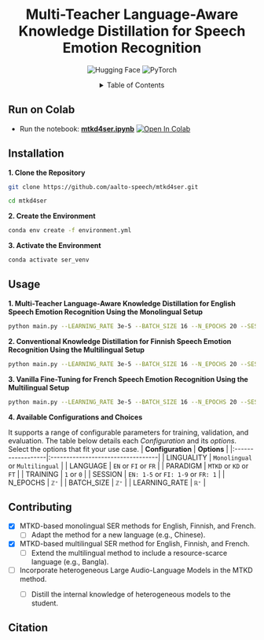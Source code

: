 <h1 align="center">Multi-Teacher Language-Aware Knowledge Distillation for Speech Emotion Recognition</h1>

<p align="center">
  <img src="https://img.shields.io/badge/%F0%9F%A4%97-Hugging_Face-blue" alt="Hugging Face" />
  <img src="https://img.shields.io/badge/%F0%9F%94%A5-PyTorch-purple" alt="PyTorch" />
</p>

<div align="center">
  <details>
    <summary>Table of Contents</summary>
    <a href="#run-on-colab">Run on Colab</a><br>
    <a href="#installation">Installation</a><br>
    <a href="#usage">Usage</a><br>
    <a href="#contributing">Contributing</a><br>
    <a href="#citation">Citation</a>
  </details>
</div>

## Run on Colab
* Run the notebook: [**mtkd4ser.ipynb**](https://github.com/aalto-speech/mtkd4ser/blob/EN_FI_FR/mtkd4ser.ipynb) [![Open In Colab](https://colab.research.google.com/assets/colab-badge.svg)](https://colab.research.google.com/github/aalto-speech/mtkd4ser/blob/EN_FI_FR/mtkd4ser.ipynb)



## Installation

**1. Clone the Repository**
```bash
git clone https://github.com/aalto-speech/mtkd4ser.git
```
```bash
cd mtkd4ser
```

**2. Create the Environment**
```bash
conda env create -f environment.yml
```

**3. Activate the Environment**
```bash
conda activate ser_venv
```

<!--
**x. xx**
```bash

```
-->

## Usage

**1. Multi-Teacher Language-Aware Knowledge Distillation for English Speech Emotion Recognition Using the Monolingual Setup**
```bash
python main.py --LEARNING_RATE 3e-5 --BATCH_SIZE 16 --N_EPOCHS 20 --SESSION 5 --TRAINING 1 --PARADIGM "MTKD" --LANGUAGE "EN" --LINGUALITY "Monolingual"
```

**2. Conventional Knowledge Distillation for Finnish Speech Emotion Recognition Using the Multilingual Setup**
```bash
python main.py --LEARNING_RATE 3e-5 --BATCH_SIZE 16 --N_EPOCHS 20 --SESSION 9 --TRAINING 1 --PARADIGM "KD" --LANGUAGE "FI" --LINGUALITY "Multilingual"
```

**3. Vanilla Fine-Tuning for French Speech Emotion Recognition Using the Multilingual Setup**
```bash
python main.py --LEARNING_RATE 3e-5 --BATCH_SIZE 16 --N_EPOCHS 20 --SESSION 1 --TRAINING 1 --PARADIGM "FT" --LANGUAGE "FR" --LINGUALITY "Multilingual"
```

**4. Available Configurations and Choices**

It supports a range of configurable parameters for training, validation, and evaluation. The table below details each *Configuration* and its *options*. Select the options that fit your use case.
| **Configuration** | **Options**                       |
|:------------------|:----------------------------------|
| LINGUALITY        | `Monolingual` or `Multilingual`   |
| LANGUAGE          | `EN` or `FI` or `FR`              |
| PARADIGM          | `MTKD` or `KD` or `FT`            |
| TRAINING          | `1` or `0`                        |
| SESSION           | `EN: 1-5` or `FI: 1-9` or `FR: 1` |
| N_EPOCHS          | `ℤ⁺`                              |
| BATCH_SIZE        | `ℤ⁺`                              |
| LEARNING_RATE     | `ℝ⁺`                              |


## Contributing
- [x] MTKD-based monolingual SER methods for English, Finnish, and French.
  - [ ] Adapt the method for a new language (e.g., Chinese).
- [x] MTKD-based multilingual SER method for English, Finnish, and French.
  - [ ] Extend the multilingual method to include a resource-scarce language (e.g., Bangla).   
- [ ] Incorporate heterogeneous Large Audio-Language Models in the MTKD method.
  - [ ] Distill the internal knowledge of heterogeneous models to the student.


## Citation



